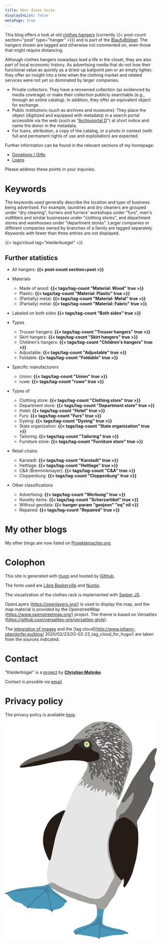 ```yaml
---
title: Über diese Seite
displayInList: false
metaPage: true
---
```


This blog offers a look at old [clothes hangers](https://de.wikipedia.org/wiki/Kleiderb%C3%BCgel) (currently {{< post-count section="post" type="hanger" >}}) and is part of the [Blaufußtölpel](https://xn--blaufusstlpel-qmb.de). The hangers shown are tagged and otherwise not commented on, even those that might require distancing.

Although clothes hangers nowadays lead a life in the closet, they are also part of local economic history. As advertising media that do not lose their functional value as quickly as a dried-up ballpoint pen or an empty lighter, they offer an insight into a time when the clothing market and related services were not yet so dominated by larger companies.

* Private collectors: They have a renowned collection (as evidenced by media coverage) or make their collection publicly searchable (e.g., through an online catalog). In addition, they offer an equivalent object for exchange.
* Public institutions (such as archives and museums): They place the object (digitized and equipped with metadata) in a search portal accessible via the web (such as "[Archivportal D](https://www.archivportal-d.de/)") at short notice and name the donor in the metadata.
* For loans, attribution, a copy of the catalog, or a photo in context (with full and permanent rights of use and exploitation) are expected.

Further information can be found in the relevant sections of my homepage:
* [Donations  / Gifts](https://christianmahnke.de/collections/#donations)
* [Loans](https://christianmahnke.de/collections/#loans)

Please address these points in your inquiries.

# Keywords

The keywords used generally describe the location and type of business being advertised.
For example, laundries and dry cleaners are grouped under "dry cleaning", furriers and furriers' workshops under "furs", men's outfitters and similar businesses under "clothing stores", and department stores and warehouses under "department stores". Larger companies or different companies owned by branches of a family are tagged separately.
Keywords with fewer than three entries are not displayed.

{{< tags/cloud tag="kleiderbuegel" >}}

## Further statistics


* All hangers: **{{< post-count section=post >}}**
* Materials
  * Made of wood: **{{< tags/tag-count "Material: Wood" true >}}**
  * Plastic: **{{< tags/tag-count "Material: Plastic" true >}}**
  * (Partially) metal: **{{< tags/tag-count "Material: Metal" true >}}**
  * (Partially) metal: **{{< tags/tag-count "Material: Fabric" true >}}**
* Labeled on both sides **{{< tags/tag-count "Both sides" true >}}**

* Types
  * Trouser hangers: **{{< tags/tag-count "Trouser hangers" true >}}**
  * Skirt hangers: **{{< tags/tag-count "Skirt hangers" true >}}**
  * Children's hangers: **{{< tags/tag-count "Children's hangers" true >}}**
  * Adjustable: **{{< tags/tag-count "Adjustable" true >}}**
  * Foldable: **{{< tags/tag-count "Foldable" true >}}**

* Specific manufacturers
  * Union: **{{< tags/tag-count "Union" true >}}**
  * ruwe: **{{< tags/tag-count "ruwe" true >}}**

* Types of
  * Clothing store: **{{< tags/tag-count "Clothing store" true >}}**
  * Department store: **{{< tags/tag-count "Department store" true >}}**
  * Hotel: **{{< tags/tag-count "Hotel" true >}}**
  * Furs: **{{< tags/tag-count "Furs" true >}}**
  * Dyeing: **{{< tags/tag-count "Dyeing" true >}}**
  * State organization: **{{< tags/tag-count "State organization" true >}}**
  * Tailoring: **{{< tags/tag-count "Tailoring" true >}}**
  * Furniture store: **{{< tags/tag-count "Furniture store" true >}}**

* Retail chains
  * Karstadt: **{{< tags/tag-count "Karstadt" true >}}**
  * Hettlage: **{{< tags/tag-count "Hettlage" true >}}**
  * C&A (Brenninkmayer): **{{< tags/tag-count "C&A" true >}}**
  * Cloppenburg: **{{< tags/tag-count "Cloppenburg" true >}}**

* Other classifications
  * Advertising: **{{< tags/tag-count "Werbung" true >}}**
  * Novelty items: **{{< tags/tag-count "Scherzartikel" true >}}**
  * Without geodata: **{{< hanger-param "geojson" "eq" nil >}}**
  * Repaired: **{{< tags/tag-count "Repaired" true >}}**

# My other blogs

My other blogs are now listed on [Projektemacher.org](https://projektemacher.org/blogs/).

# Colophon

This site is generated with [Hugo](https://gohugo.io/) and hosted by [GitHub](https://github.com/).

The fonts used are [Libre Baskerville](www.impallari.com/projects/overview/libre-baskerville) and [Nuntio](https://github.com/googlefonts/nunito).

The visualization of the clothes rack is implemented with [Swiper JS](https://swiperjs.com/).

OpenLayers (https://openlayers.org/) is used to display the map, and the map material is provided by the OpenstreetMap (https://www.openstreetmap.org/) project. The theme is based on Versatiles (https://github.com/versatiles-org/versatiles-style).

The [integration of images](https://gitlab.com/kaushalmodi/hugo-theme-refined/blob/master/layouts/shortcodes/figure.html) and the [tag cloud](http://www.johann-oberdorfer.eu/blog/ 2020/02/23/20-02-23_tag_cloud_for_hugo/) are taken from the sources indicated.

# Contact

"Kleiderbügel" is a [project](https://projektemacher.org) by **[Christian Mahnke](https://christianmahnke.de/)**.

Contact is possible via [email](mailto:kleiderbuegel@projektemacher.org).

# Privacy policy

The privacy policy is available [here](/privacy).

![Blaufußtölpel](/images/blaufusstoelpel.svg)
